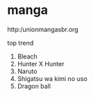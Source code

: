 # manga
http:/unionmangasbr.org


top trend
1. Bleach
2. Hunter X Hunter
3. Naruto
4. Shigatsu wa kimi no uso
5. Dragon ball
